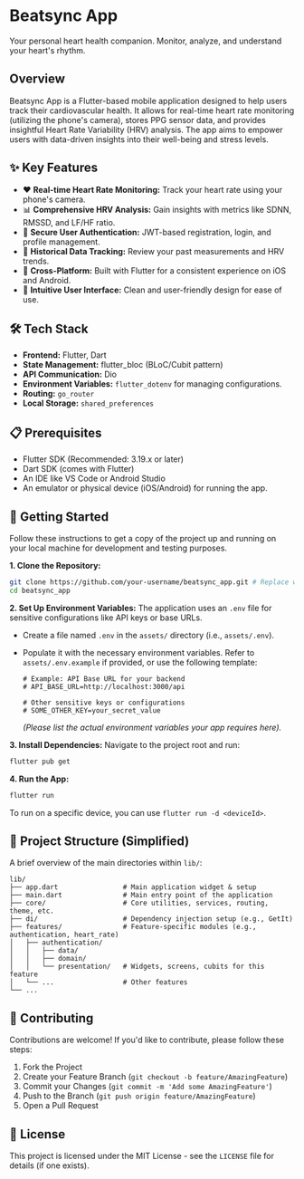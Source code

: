 # Beatsync App

Your personal heart health companion. Monitor, analyze, and understand your heart's rhythm.

## Overview

Beatsync App is a Flutter-based mobile application designed to help users track their cardiovascular health. It allows for real-time heart rate monitoring (utilizing the phone's camera), stores PPG sensor data, and provides insightful Heart Rate Variability (HRV) analysis. The app aims to empower users with data-driven insights into their well-being and stress levels.

## ✨ Key Features

*   ❤️ **Real-time Heart Rate Monitoring:** Track your heart rate using your phone's camera.
*   📊 **Comprehensive HRV Analysis:** Gain insights with metrics like SDNN, RMSSD, and LF/HF ratio.
*   👤 **Secure User Authentication:** JWT-based registration, login, and profile management.
*   📅 **Historical Data Tracking:** Review your past measurements and HRV trends.
*   📱 **Cross-Platform:** Built with Flutter for a consistent experience on iOS and Android.
*   🎨 **Intuitive User Interface:** Clean and user-friendly design for ease of use.

## 🛠️ Tech Stack

*   **Frontend:** Flutter, Dart
*   **State Management:** flutter_bloc (BLoC/Cubit pattern)
*   **API Communication:** Dio
*   **Environment Variables:** `flutter_dotenv` for managing configurations.
*   **Routing:** `go_router`
*   **Local Storage:** `shared_preferences` 

## 📋 Prerequisites

*   Flutter SDK (Recommended: 3.19.x or later)
*   Dart SDK (comes with Flutter)
*   An IDE like VS Code or Android Studio
*   An emulator or physical device (iOS/Android) for running the app.

## 🚀 Getting Started

Follow these instructions to get a copy of the project up and running on your local machine for development and testing purposes.

**1. Clone the Repository:**
```bash
git clone https://github.com/your-username/beatsync_app.git # Replace with your actual repository URL
cd beatsync_app
```

**2. Set Up Environment Variables:**
The application uses an `.env` file for sensitive configurations like API keys or base URLs.
*   Create a file named `.env` in the `assets/` directory (i.e., `assets/.env`).
*   Populate it with the necessary environment variables. Refer to `assets/.env.example` if provided, or use the following template:

    ```env
    # Example: API Base URL for your backend
    # API_BASE_URL=http://localhost:3000/api

    # Other sensitive keys or configurations
    # SOME_OTHER_KEY=your_secret_value
    ```
    *(Please list the actual environment variables your app requires here).*

**3. Install Dependencies:**
Navigate to the project root and run:
```bash
flutter pub get
```

**4. Run the App:**
```bash
flutter run
```
To run on a specific device, you can use `flutter run -d <deviceId>`.

## 📂 Project Structure (Simplified)

A brief overview of the main directories within `lib/`:

```
lib/
├── app.dart                # Main application widget & setup
├── main.dart               # Main entry point of the application
├── core/                   # Core utilities, services, routing, theme, etc.
├── di/                     # Dependency injection setup (e.g., GetIt)
├── features/               # Feature-specific modules (e.g., authentication, heart_rate)
│   ├── authentication/
│   │   ├── data/
│   │   ├── domain/
│   │   └── presentation/   # Widgets, screens, cubits for this feature
│   └── ...                 # Other features
└── ...
```

## 🤝 Contributing

Contributions are welcome! If you'd like to contribute, please follow these steps:
1.  Fork the Project
2.  Create your Feature Branch (`git checkout -b feature/AmazingFeature`)
3.  Commit your Changes (`git commit -m 'Add some AmazingFeature'`)
4.  Push to the Branch (`git push origin feature/AmazingFeature`)
5.  Open a Pull Request

## 📄 License

This project is licensed under the MIT License - see the `LICENSE` file for details (if one exists).
